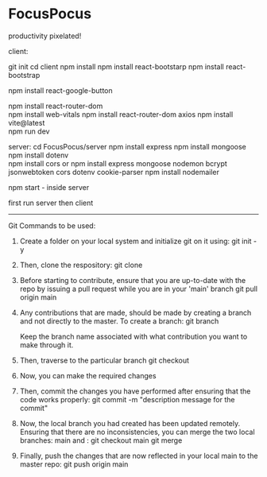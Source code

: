 # FocusPocus

productivity pixelated!

client:

git init
cd client
npm install
npm install react-bootstarp
npm install react-bootstrap

npm install react-google-button

npm install react-router-dom  
npm install web-vitals
npm install react-router-dom axios
npm install vite@latest  
npm run dev

server:
cd FocusPocus/server
npm install express
npm install mongoose
npm install dotenv  
npm install cors
or npm install express mongoose nodemon bcrypt jsonwebtoken cors dotenv cookie-parser
npm install nodemailer

npm start - inside server

first run server then client

-------------------------------------------------------------------------------------------------------------------------------------------------------------------------------------------------------------------

Git Commands to be used:

1. Create a folder on your local system and initialize git on it using:
   git init -y

2. Then, clone the respository:
   git clone <focus-pocus-app-repo-link>

3. Before starting to contribute, ensure that you are up-to-date with the repo by issuing a pull request while you are in your 'main' branch
   git pull origin main

3. Any contributions that are made, should be made by creating a branch and not directly to the master. To create a branch:
   git branch <branch-name>

   Keep the branch name associated with what contribution you want to make through it.

4. Then, traverse to the particular branch
   git checkout <branch-name>

5. Now, you can make the required changes

6. Then, commit the changes you have performed after ensuring that the code works properly:
   git commit -m "description message for the commit"

7. Now, the local branch you had created has been updated remotely. Ensuring that there are no inconsistencies, you can merge the two local branches: main and <branch-name>:
   git checkout main
   git merge <branch-name>

8. Finally, push the changes that are now reflected in your local main to the master repo:
   git push origin main
